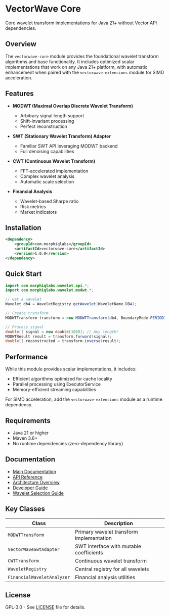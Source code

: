 # VectorWave Core

Core wavelet transform implementations for Java 21+ without Vector API dependencies.

## Overview

The `vectorwave-core` module provides the foundational wavelet transform algorithms and base functionality. It includes optimized scalar implementations that work on any Java 21+ platform, with automatic enhancement when paired with the `vectorwave-extensions` module for SIMD acceleration.

## Features

- **MODWT (Maximal Overlap Discrete Wavelet Transform)**
  - Arbitrary signal length support
  - Shift-invariant processing
  - Perfect reconstruction
  
- **SWT (Stationary Wavelet Transform) Adapter**
  - Familiar SWT API leveraging MODWT backend
  - Full denoising capabilities
  
- **CWT (Continuous Wavelet Transform)**
  - FFT-accelerated implementation
  - Complex wavelet analysis
  - Automatic scale selection

- **Financial Analysis**
  - Wavelet-based Sharpe ratio
  - Risk metrics
  - Market indicators

## Installation

```xml
<dependency>
    <groupId>com.morphiqlabs</groupId>
    <artifactId>vectorwave-core</artifactId>
    <version>1.0.0</version>
</dependency>
```

## Quick Start

```java
import com.morphiqlabs.wavelet.api.*;
import com.morphiqlabs.wavelet.modwt.*;

// Get a wavelet
Wavelet db4 = WaveletRegistry.getWavelet(WaveletName.DB4);

// Create transform
MODWTTransform transform = new MODWTTransform(db4, BoundaryMode.PERIODIC);

// Process signal
double[] signal = new double[1000]; // Any length!
MODWTResult result = transform.forward(signal);
double[] reconstructed = transform.inverse(result);
```

## Performance

While this module provides scalar implementations, it includes:
- Efficient algorithms optimized for cache locality
- Parallel processing using ExecutorService
- Memory-efficient streaming capabilities

For SIMD acceleration, add the `vectorwave-extensions` module as a runtime dependency.

## Requirements

- Java 21 or higher
- Maven 3.6+
- No runtime dependencies (zero-dependency library)


## Documentation

- [Main Documentation](../docs/README.md)
- [API Reference](../docs/API.md)
- [Architecture Overview](../docs/ARCHITECTURE.md)
- [Developer Guide](../docs/guides/DEVELOPER_GUIDE.md)
- [Wavelet Selection Guide](../docs/WAVELET_SELECTION.md)

## Key Classes

| Class | Description |
|-------|-------------|
| `MODWTTransform` | Primary wavelet transform implementation |
| `VectorWaveSwtAdapter` | SWT interface with mutable coefficients |
| `CWTTransform` | Continuous wavelet transform |
| `WaveletRegistry` | Central registry for all wavelets |
| `FinancialWaveletAnalyzer` | Financial analysis utilities |

## License

GPL-3.0 - See [LICENSE](../LICENSE) file for details.
